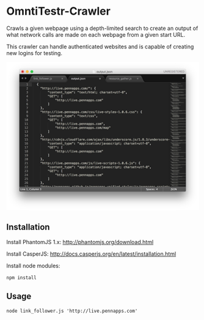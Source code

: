 # OmntiTestr-Crawler

Crawls a given webpage using a depth-limited search to create an output of what network calls are made on each webpage from a given start URL.

This crawler can handle authenticated websites and is capable of creating new logins for testing.

![Example Output](https://raw.githubusercontent.com/OmniTestr/OmntiTestr-Crawler/master/demo.jpg)

## Installation
Install PhantomJS 1.x: http://phantomjs.org/download.html

Install CasperJS: http://docs.casperjs.org/en/latest/installation.html

Install node modules:
```node
npm install
```

## Usage
```node
node link_follower.js 'http://live.pennapps.com'
```
